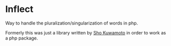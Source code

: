 # Inflect

Way to handle the pluralization/singularization of words in php.


Formerly this was just a library written by [Sho Kuwamoto](http://kuwamoto.org/2007/12/17/improved-pluralizing-in-php-actionscript-and-ror/) in order to work as a php package.
